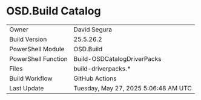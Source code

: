 ﻿# OSD.Build Catalog

| | |
|-|-|
| Owner | David Segura |
| Build Version | 25.5.26.2 |
| PowerShell Module | OSD.Build |
| PowerShell Function | Build-OSDCatalogDriverPacks |
| Files | build-driverpacks.* |
| Build Workflow | GitHub Actions |
| Last Update | Tuesday, May 27, 2025 5:06:48 AM UTC |
